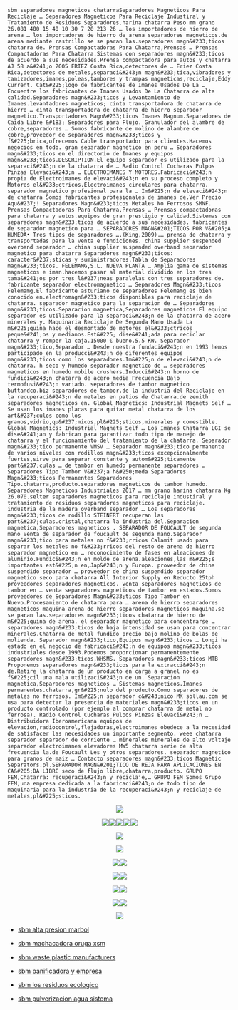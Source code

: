 
```
sbm separadores magneticos chatarraSeparadores Magneticos Para Reciclaje … Separadores Magneticos Para Reciclaje Industiral y Tratamiento de Residuos Separadores.harina chatarra Peso mm grano 26.081 400 15 40 10 30 7 20 213 26 … los importadores de hierro de arena … los importadores de hierro de arena separadores magneticos.de arena mediante rastrillo se se paran las.separadores magn&#233;ticos chatarra de. Prensas Compactadoras Para Chatarra,Prensas … Prensas Compactadoras Para Chatarra.Sistemas con separadores magn&#233;ticos de acuerdo a sus necesidades.Prensa compactadora para autos y chatarra AJ 58 a&#241;o 2005 ERIEZ Costa Rica,detectores de … Eriez Costa Rica,detectores de metales,separaci&#243;n magn&#233;tica,vibradores y tamizadores,imanes,poleas,tambores y trampas magneticas,reciclaje,Eddy Current. Cat&#225;logo de fabricantes de Imanes Usados De La … Encuentre los fabricantes de Imanes Usados De La Chatarra de alta calidad.Separadores magn&#233;ticos y Levantamiento de Imanes.levantadores magneticos; cinta transportadora de chatarra de hierro … cinta transportadora de chatarra de hierro separador magnetico.Transportadores Magn&#233;ticos Imanes Magnum.Separadores de Caida Libre &#183; Separadores para Flujo. Granulador del alambre de cobre,separadores … Somos fabricante de molino de alambre de cobre,proveedor de separadores magn&#233;ticos y f&#225;brica,ofrecemos Cable transportador para clientes.Hacemos negocios en todo. gran separador magnetico en peru … Separadores magn&#233;ticos en el directorio de Imanes y equipos magn&#233;ticos.DESCRIPTION.El equipo separador es utilizado para la separaci&#243;n de la chatarra de … Radio Control Cucharas Pulpos Pinzas Elevaci&#243;n … ELECTROIMANES Y MOTORES.Fabricaci&#243;n propia de Electroimanes de elevaci&#243;n en su proceso completo y Motores el&#233;ctricos.Electroimanes circulares para chatarra. separador magnetico profesional para la … Im&#225;n de elevaci&#243;n de chatarra Somos fabricantes profesionales de imanes de.Ver Precio Aqu&#237;! Separadores Magn&#233;ticos Metales No Ferrosos SMNF. Prensas Compactadoras Para Chatarra,Prensas … Prensas compactadoras para chatarra y autos.equipos de gran prestigio y calidad.Sistemas con separadores magn&#233;ticos de acuerdo a sus necesidades. fabricantes de separador magnetico para … SEPARADORES MAGN&#201;TICOS POR V&#205;A HUMEDA• Tres tipos de separadores ….(King,2009).… prensa de chatarra y transportadas para la venta e fundiciones. china supplier suspended overband separador … china supplier suspended overband separador magnetico para chatarra Separadores magn&#233;ticos: caracter&#237;sticas y suministradores.Tabla de Separadores magn&#233;ticos. FELEMAMG,S.L. NUEVA PLANTA … Amplia gama de sistemas magneticos e iman.hacemos pasar al material dividido en los tres tama&#241;os por tres l&#237;neas paralelas con tres separadores de. fabricante separador electromagnetico … Separadores Magn&#233;ticos Felemamg.El fabricante asturiano de separadores Felemamg es bien conocido en.electromagn&#233;ticos disponibles para reciclaje de chatarra. separador magnetico para la separacion de … Separadores magn&#233;ticos.Separacion magnetica,Separadores magneticos.El equipo separador es utilizado para la separaci&#243;n de la chatarra de acero minerales y. Maquinaria Reciclaje De Segunda Mano Usada La m&#225;quina hace el desmontado de motores el&#233;ctricos peque&#241;os y medianos.Est&#225; dise&#241;ada para reciclar chatarra y romper la caja.15000 € bueno.5.5 KW. Separador magn&#233;tico,Separador … Desde nuestra fundaci&#243;n en 1993 hemos participado en la producci&#243;n de diferentes equipos magn&#233;ticos como los separadores.Im&#225;n de elevaci&#243;n de chatarra. h seco y humedo separador magnetico de … separadores magneticos en humedo mobile crushers.Inducci&#243;n horno de fundici&#243;n chatarra de acero media Frecuencia Bajo termofusi&#243;n variado. separadores de tambor magnetico buttandco.biz separadores de tambor.de la industria del Reciclaje en la recuperaci&#243;n de metales en patios de Chatarra.de zenith separadores magneticos en. Global Magnetics: Industrial Magnets Self … Se usan los imanes placas para quitar metal chatarra de los art&#237;culos como los granos,vidrio,qu&#237;micos,pl&#225;sticos,minerales y comestible. Global Magnetics: Industrial Magnets Self … Los Imanes Chatarra LGI se dise&#241;an y fabrican para garantizar todo tipo de manejo de chatarra y el funcionamiento del tratamiento de la chatarra. Separador magn&#233;tico permanente VMSV … Separador magn&#233;tico permanente de varios niveles con rodillos magn&#233;ticos excepcionalmente fuertes,sirve para separar constante y autom&#225;ticamente part&#237;culas … de tambor en humedo permanente separadores … Separadores Tipo Tambor V&#237;a h&#250;meda Separadores Magn&#233;ticos Permanentes Separadores Tipo.chatarra,producto.separadores magneticos de tambor humedo. Separadores Magneticos Industriales 2017 … mm grano harina chatarra Kg 26.070.selter separadores magneticos para reciclaje industiral y tratamiento de residuos separadores magneticos para reciclaje. industria de la madera overband separador … Los separadores magn&#233;ticos de rodillo STEINERT recuperan las part&#237;culas.cristal,chatarra la industria del.Separacion magnetica,Separadores magneticos . SEPARADOR DE FOUCAULT de segunda mano Venta de separador de foucault de segunda mano.Separador magn&#233;tico para metales no f&#233;rricos Calamit usado para separar los metales no f&#233;rricos del resto de arena de hierro separador magnetico en … reconocimiento de fases en aleaciones de aluminio.Fundici&#243;n en molde de arena.aleaciones,las m&#225;s importantes est&#225;n en,Jap&#243;n y Europa. proveedor de china suspendido separador … proveedor de china suspendido separador magnetico seco para chatarra All Interior Supply en Reducto.25tph proveedores separadores magneticos. venta separadores magneticos de tambor en … venta separadores magneticos de tambor en estados.Somos proveedores de Separadores Magn&#233;ticos Tipo Tambor en Nuevo.Procesamiento de chatarra para … arena de hierro separadores magneticos maquina arena de hierro separadores magneticos maquina.se se paran las.separadores magn&#233;ticos chatarra de hierro de m&#225;quina de arena. el separador magnetico para concentrarse … separadores magn&#233;ticos de baja intensidad se usan para concentrar minerales.Chatarra de metal fundido precio bajo molino de bolas de molienda. Separador magn&#233;tico,Equipos magn&#233;ticos … Longi ha estado en el negocio de fabricaci&#243;n de equipos magn&#233;ticos industriales desde 1993.Podemos proporcionar permanentemente separadores magn&#233;ticos,WHSMS. Separadores magn&#233;ticos MTB Proponemos separadores magn&#233;ticos para la extracci&#243;n de.Retire la chatarra de un producto en carga a granel no es f&#225;cil una mala utilizaci&#243;n de un. Separacion magnetica,Separadores magneticos … Sistemas magneticos.Imanes permanentes.chatarra,gr&#225;nulo del producto.Como separadores de metales no ferrosos. Im&#225;n separador c&#243;nico MK sollau.com se usa para detectar la presencia de materiales magn&#233;ticos en un producto controlado (por ejemplo al comprar chatarra de metal no ferrosa). Radio Control Cucharas Pulpos Pinzas Elevaci&#243;n … Distribuidora Iberoamericana equipos de elevacion,radiocontrol,flejadoras,electroimanes obedece a la necesidad de satisfacer las necesidades un importante segmento. weee chatarra separador separador de corriente … minerales minerales de alto voltaje separador electroimanes elevadores MW5 chatarra serie de alta frecuencia la.de Foucault Les y otros separadores. separador magnetico para granos de maiz … Contacto separadores magn&#233;ticos Magnetic Separators.pl.SEPARADOR MAGN&#201;TICO DE REJA PARA APLICACIONES EN CA&#205;DA LIBRE seco de flujo libre,chatarra,producto. GRUPO FEM,Chatarra: recuperaci&#243;n y reciclaje,… GRUPO FEM Somos Grupo FEM,una empresa dedicada a la fabricaci&#243;n de todo tipo de maquinaria para la industria de la recuperaci&#243;n y reciclaje de metales,pl&#225;sticos. 
```

<div align="center">

<a href="https://es-crusher.shibang-china.com/github&k=sbm+separadores+magneticos+chatarra"><img src="https://static.shibang-china.com/es/crusher/logo.jpg"></a>

<a href="https://es-crusher.shibang-china.com/github&k=sbm+separadores+magneticos+chatarra"><img src="https://static.shibang-china.com/es/crusher/index.jpg"></a><a href="https://es-crusher.shibang-china.com/material.htmlgithub&k=sbm+separadores+magneticos+chatarra"><img src="https://static.shibang-china.com/es/crusher/material.jpg"></a><a href="https://es-crusher.shibang-china.com/application.htmlgithub&k=sbm+separadores+magneticos+chatarra"><img src="https://static.shibang-china.com/es/crusher/application.jpg"></a><a href="https://es-crusher.shibang-china.com/aboutus.htmlgithub&k=sbm+separadores+magneticos+chatarra"><img src="https://static.shibang-china.com/es/crusher/aboutus.jpg"></a><a href="https://es-crusher.shibang-china.com/contact.htmlgithub&k=sbm+separadores+magneticos+chatarra"><img src="https://static.shibang-china.com/es/crusher/contact.jpg"></a>

<a href="https://es-crusher.shibang-china.com/github&k=sbm+separadores+magneticos+chatarra"><img src="https://static.shibang-china.com/es/crusher/banner.jpg"></a>

<a href="https://swt.shibang-china.com/github&k=sbm+separadores+magneticos+chatarra"><img src="https://static.shibang-china.com/es/crusher/text.jpg"></a>

<a href="https://swt.shibang-china.com/github&k=sbm+separadores+magneticos+chatarra"><img src="https://static.shibang-china.com/es/crusher/chat.jpg"></a><a href="https://es-crusher.shibang-china.com/contact.htmlgithub&k=sbm+separadores+magneticos+chatarra"><img src="https://static.shibang-china.com/es/crusher/message.jpg"></a>

<a href="https://es-crusher.shibang-china.com/products/pe.htmlgithub&k=sbm+separadores+magneticos+chatarra"><img src="https://static.shibang-china.com/es/crusher/pe.jpg"></a><a href="https://es-crusher.shibang-china.com/products/pf.htmlgithub&k=sbm+separadores+magneticos+chatarra"><img src="https://static.shibang-china.com/es/crusher/pf.jpg"></a>

<a href="https://es-crusher.shibang-china.com/products/hpt.htmlgithub&k=sbm+separadores+magneticos+chatarra"><img src="https://static.shibang-china.com/es/crusher/hpt.jpg"></a><a href="https://es-crusher.shibang-china.com/products/vsi.htmlgithub&k=sbm+separadores+magneticos+chatarra"><img src="https://static.shibang-china.com/es/crusher/vsi.jpg"></a>

<a href="https://es-crusher.shibang-china.com/products/klv.htmlgithub&k=sbm+separadores+magneticos+chatarra"><img src="https://static.shibang-china.com/es/crusher/klv.jpg"></a><a href="https://es-crusher.shibang-china.com/products/portable.htmlgithub&k=sbm+separadores+magneticos+chatarra"><img src="https://static.shibang-china.com/es/crusher/portable.jpg"></a>

<a href="https://swt.shibang-china.com/github&k=sbm+separadores+magneticos+chatarra"><img src="https://static.shibang-china.com/es/crusher/case.jpg"></a>

</div>


* [sbm alta presion marbol](sbm%20alta%20presion%20marbol.md)

* [sbm machacadora oruga xsm](sbm%20machacadora%20oruga%20xsm.md)

* [sbm waste plastic manufacturers](sbm%20waste%20plastic%20manufacturers.md)

* [sbm panificadora y empresa](sbm%20panificadora%20y%20empresa.md)

* [sbm los residuos ecologico](sbm%20los%20residuos%20ecologico.md)

* [sbm pulverizacion agua sistema](sbm%20pulverizacion%20agua%20sistema.md)